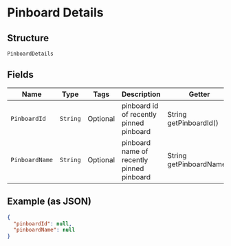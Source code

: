 
# Pinboard Details

## Structure

`PinboardDetails`

## Fields

| Name | Type | Tags | Description | Getter | Setter |
|  --- | --- | --- | --- | --- | --- |
| `PinboardId` | `String` | Optional | pinboard id of recently pinned pinboard | String getPinboardId() | setPinboardId(String pinboardId) |
| `PinboardName` | `String` | Optional | pinboard name of recently pinned pinboard | String getPinboardName() | setPinboardName(String pinboardName) |

## Example (as JSON)

```json
{
  "pinboardId": null,
  "pinboardName": null
}
```

